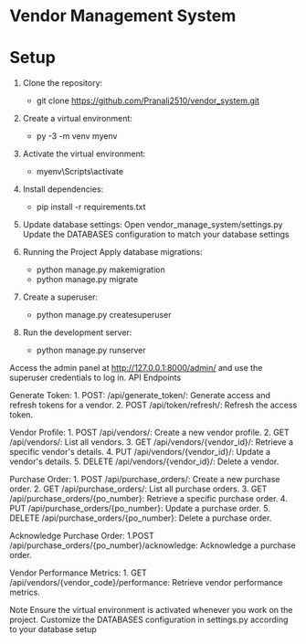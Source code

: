 # Vendor Management System

# Setup
1. Clone the repository:
   - git clone https://github.com/Pranali2510/vendor_system.git

2. Create a virtual environment:
    - py -3 -m venv myenv

3. Activate the virtual environment:
    - myenv\Scripts\activate

4. Install dependencies:
    - pip install -r requirements.txt

5. Update database settings:
    Open vendor_manage_system/settings.py
    Update the DATABASES configuration to match your database settings

6. Running the Project
    Apply database migrations:
    - python manage.py makemigration
    - python manage.py migrate

7. Create a superuser:
    - python manage.py createsuperuser

8. Run the development server:
    - python manage.py runserver

Access the admin panel at http://127.0.0.1:8000/admin/ and use the superuser credentials to log in.
API Endpoints

Generate Token:
    1. POST: /api/generate_token/: Generate access and refresh tokens for a vendor.
    2. POST /api/token/refresh/: Refresh the access token.

Vendor Profile:
    1. POST /api/vendors/: Create a new vendor profile.
    2. GET /api/vendors/: List all vendors.
    3. GET /api/vendors/{vendor_id}/: Retrieve a specific vendor's details.
    4. PUT /api/vendors/{vendor_id}/: Update a vendor's details.
    5. DELETE /api/vendors/{vendor_id}/: Delete a vendor.

Purchase Order:
    1. POST /api/purchase_orders/: Create a new purchase order.
    2. GET /api/purchase_orders/: List all purchase orders.
    3. GET /api/purchase_orders/{po_number}: Retrieve a specific purchase order.
    4. PUT /api/purchase_orders/{po_number}: Update a purchase order.
    5. DELETE /api/purchase_orders/{po_number}: Delete a purchase order.

Acknowledge Purchase Order:
    1.POST /api/purchase_orders/{po_number}/acknowledge: Acknowledge a purchase order.

Vendor Performance Metrics:
    1. GET /api/vendors/{vendor_code}/performance: Retrieve vendor performance metrics.

Note
Ensure the virtual environment is activated whenever you work on the project.
Customize the DATABASES configuration in settings.py according to your database setup
